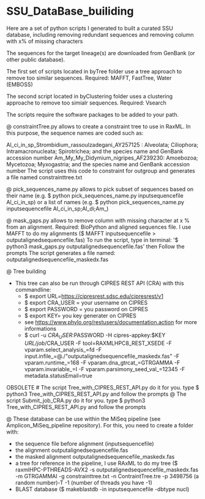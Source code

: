 # SSU_DataBase_builiding
Here are a set of python scripts I generated to built a curated SSU database, including removing redundant sequences and removing column with x% of missing characters

The sequences for the target lineage(s) are downloaded from GenBank (or other public database).


The first set of scripts located in byTree folder use a tree approach to remove too similar sequences.
Required: MAFFT, FastTree, Water (EMBOSS) 

The second script located in byClustering folder uses a clustering approache to remove too simialr sequences.
Required: Vsearch

The scripts require the software packages to be added to your path.

@ constraintTree.py allows to create a constraint tree to use in RaxML. In this purpose, the sequence names are coded such as:

Al_ci_in_sp_Strombidium_rassoulzadegani_AY257125 : Alveolata; Ciliophora; Intramacronucleata; Spirotrichea; and the species name and GenBank accession number
Am_My_My_Didymium_nigripes_AF239230: Amoebozoa; Mycetozoa; Myxogastria; and the species name and GenBank accession number
The script uses this code to constraint for outgroup and generates a file named constrainttree.txt

@ pick_sequences_name.py allows to pick subset of sequences based on their name (e.g. $ python pick_sequences_name.py inputsequencefile Al_ci_in_sp) or a list of names (e.g. $ python pick_sequences_name.py inputsequencefile Al_ci_in_sp;Al_di;Am_)

@ mask_gaps.py allows to remove column with missing character at x % from an alignment. 
Required: BioPython and aligned sequences file. I use MAFFT to do my alignments ($ MAFFT inputsequencefile > outputalignedsequencefile.fas)
To run the script, type in terminal: '$ python3 mask_gaps.py outputalignedsequencefile.fas' then Follow the prompts
The script generates a file named: outputalignedsequencefile_maskedx.fas

@ Tree building
- This tree can also be run through CIPRES REST API (CRA) with this commandline: 
	*	$ export URL=https://cipresrest.sdsc.edu/cipresrest/v1
	*	$ export CRA_USER = your username on CIPRES
	*	$ export PASSWORD = you password on CIPRES
	*	$ export KEY= you key generater on CIPRES
	*	see https://www.phylo.org/restusers/documentation.action for more informations
	*	$ curl -u $CRA_USER:$PASSWORD -H cipres-appkey:$KEY $URL/job/$CRA_USER -F tool=RAXMLHPC8_REST_XSEDE -F vparam.select_analysis_=fd -F input.infile_=@./"outputalignedsequencefile_maskedx.fas" -F vparam.runtime_=168 -F vparam.dna_gtrcat_=GTRGAMMA -F vparam.invariable_=I -F vparam.parsimony_seed_val_=12345 -F metadata.statusEmail=true

OBSOLETE # The script Tree_with_CIPRES_REST_API.py do it for you. type $  python3 Tree_with_CIPRES_REST_API.py and follow the prompts
@ The script Submit_job_CRA.py do it for you. type $  python3 Tree_with_CIPRES_REST_API.py and follow the prompts


@ These database can be use within the MiSeq pipeline (see Amplicon_MiSeq_pipeline repository). For this, you need to create a folder with:
- the sequence file before alignment (inputsequencefile)
- the alignment outputalignedsequencefile.fas
- the masked alignment outputalignedsequencefile_maskedx.fas
- a tree for reference in the pipeline, I use RAxML to do my tree ($ raxmlHPC-PTHREADS-AVX2 -s outputalignedsequencefile_maskedx.fas -m GTRGAMMAI -g constrainttree.txt -n ContraintTree.tre -p 3498756 (a random number)-T -1 (number of threads you have -1)
- BLAST database ($ makeblastdb -in inputsequencefile -dbtype nucl)
